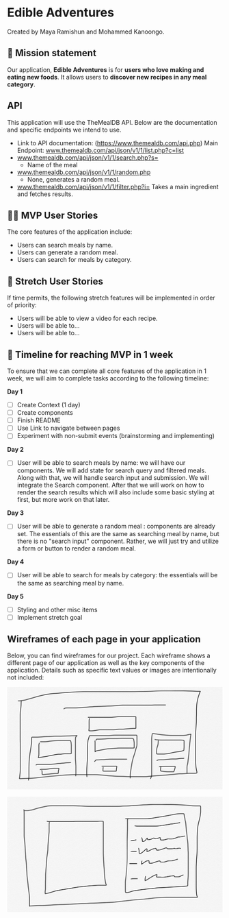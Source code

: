 # Edible Adventures

Created by Maya Ramishun and Mohammed Kanoongo.

## 🚀 Mission statement

Our application, **Edible Adventures** is for **users who love making and eating new foods**. It allows users to **discover new recipes in any meal category**.

## API

This application will use the TheMealDB API. Below are the documentation and specific endpoints we intend to use.

<!-- Remember that you need one endpoint that gives you many things and from there get one thing -->
<!-- Which one of these is that? -->

- Link to API documentation: (https://www.themealdb.com/api.php)
  Main Endpoint: www.themealdb.com/api/json/v1/1/list.php?c=list
- www.themealdb.com/api/json/v1/1/search.php?s=
  - Name of the meal
- www.themealdb.com/api/json/v1/1/random.php
  - None, generates a random meal.
- www.themealdb.com/api/json/v1/1/filter.php?i=
  Takes a main ingredient and fetches results.

## 👩‍💻 MVP User Stories

The core features of the application include:

<!-- maybe also by category? -->

- Users can search meals by name.
- Users can generate a random meal.
- Users can search for meals by category.
<!-- will replace meal by main ingredient with category -->

## 🤔 Stretch User Stories

If time permits, the following stretch features will be implemented in order of priority:

- Users will be able to view a video for each recipe.
- Users will be able to...
- Users will be able to...

## 📆 Timeline for reaching MVP in 1 week

To ensure that we can complete all core features of the application in 1 week, we will aim to complete tasks according to the following timeline:

**Day 1**

- [ ] Create Context (1 day)
- [ ] Create components
- [ ] Finish README
- [ ] Use Link to navigate between pages
- [ ] Experiment with non-submit events (brainstorming and implementing)

**Day 2**

- [ ] User will be able to search meals by name: we will have our components. We will add state for search query and filtered meals. Along with that, we will handle search input and submission. We will integrate the Search component. After that we will work on how to render the search results which will also include some basic styling at first, but more work on that later.

**Day 3**

- [ ] User will be able to generate a random meal : components are already set. The essentials of this are the same as searching meal by name, but there is no "search input" component. Rather, we will just try and utilize a form or button to render a random meal.

**Day 4**

- [ ] User will be able to search for meals by category: the essentials will be the same as searching meal by name.

**Day 5**

- [ ] Styling and other misc items
- [ ] Implement stretch goal

## Wireframes of each page in your application

Below, you can find wireframes for our project. Each wireframe shows a different page of our application as well as the key components of the application. Details such as specific text values or images are intentionally not included:

![Wireframe 1](wireframe-1.jpg)

![Wireframe 2](wireframe-2.jpg)
